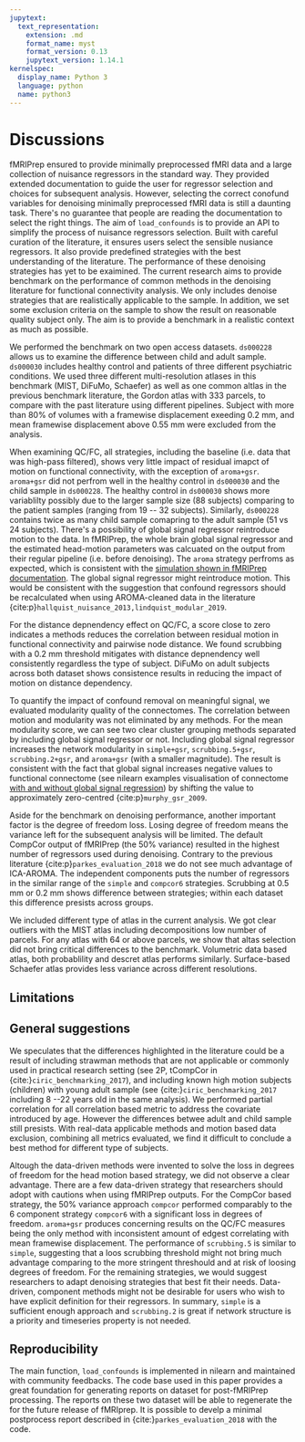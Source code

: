 ```yaml
---
jupytext:
  text_representation:
    extension: .md
    format_name: myst
    format_version: 0.13
    jupytext_version: 1.14.1
kernelspec:
  display_name: Python 3
  language: python
  name: python3
---
```


# Discussions

<!-- Take home message
- fMRIPrep does a good job 
- Quality control your data
- Choise of atlas doesn't impact the results much
- ICA-AROMA is not magical
 -->

fMRIPrep ensured to provide minimally preprocessed fMRI data and a large collection of nuisance regressors in the standard way.
They provided extended documentation to guide the user for regressor selection and choices for subsequent analysis.
However, selecting the correct conofund variables for denoising minimally preprocessed fMRI data is still a daunting task.
There's no guarantee that people are reading the documentation to select the right things. <!-- This sentence is too blunt and harsh -->
The aim of `load_confounds` is to provide an API to simplify the process of nuisance regressors selection.
Built with careful curation of the literature, it ensures users select the sensible nusiance regressors.
It also provide predefined strategies with the best understanding of the literature.
The performance of these denoising strategies has yet to be exaimined.
The current research aims to provide benchmark on the performance of common methods in the denoising literature for functional connectivity analysis.
We only includes denoise strategies that are realistically applicable to the sample.
In addition, we set some exclusion criteria on the sample to show the result on reasonable quality subject only.
The aim is to provide a benchmark in a realistic context as much as possible.

We performed the benchmark on two open access datasets.
`ds000228` allows us to examine the difference between child and adult sample.
`ds000030` includes healthy control and patients of three different psychiatric conditions.
We used three different multi-resolution atlases in this benchmark (MIST, DiFuMo, Schaefer)
as well as one common altlas in the previous benchmark literature,
the Gordon atlas with 333 parcels, to compare with the past literature using different pipelines.
Subject with more than 80% of volumes with a framewise displacement exeeding 0.2 mm, 
and mean framewise displacement above 0.55 mm were excluded from the analysis.

<!-- QC/FC -->
When examining QC/FC, all strategies, including the baseline (i.e. data that was high-pass filtered),
shows very little impact of residual imapct of motion on functional connectivity, with the exception of `aroma+gsr`.
`aroma+gsr` did not perfrom well in the healthy control in `ds000030` and the child sample in `ds000228`.
The healthy control in `ds000030` shows more variablilty possibly due to the larger sample size (88 subjects) comparing to the patient samples (ranging from 19 -- 32 subjects).
Similarly, `ds000228` contains twice as many child sample comapring to the adult sample (51 vs 24 subjects).
There's a possibility of global signal regressor reintroduce motion to the data.
In fMRIPrep, the whole brain global signal regressor and the estimated head-motion parameters was calcuated on the output from their regular pipeline (i.e. before denoising).
The `aroma` strategy perfroms as expected, which is consistent with the [simulation shown in fMRIPrep documentation](https://github.com/nipreps/fmriprep-notebooks/blob/9933a628dfb759dc73e61701c144d67898b92de0/05%20-%20Discussion%20AROMA%20confounds%20-%20issue-817%20%5BJ.%20Kent%5D.ipynb).
The global signal regressor might reintroduce motion. 
This would be consistent with the suggestion that confound regressors should be recalculated when using AROMA-cleaned data in the literature {cite:p}`hallquist_nuisance_2013,lindquist_modular_2019`.

<!-- Distance dependency -->
For the distance depnendency effect on QC/FC, a score close to zero indicates a methods reduces the correlation between residual motion in functional connectivity and pairwise node distance.
We found scrubbing with a 0.2 mm threshold mitigates with distance depnendency well consistently regardless the type of subject.
DiFuMo on adult subjects across both dataset shows consistence results in reducing the impact of motion on distance dependency.

<!-- network modularity -->
To quantify the impact of confound removal on meaningful signal, we evaluated modularity quality of the connectomes.
The correlation between motion and modularity was not eliminated by any methods.
For the mean modularity score, we can see two clear cluster grouping methods separated by including global signal regressor or not. 
Including global signal regressor increases the network modularity in `simple+gsr`, `scrubbing.5+gsr`, `scrubbing.2+gsr`, and `aroma+gsr` (with a smaller magnitude). 
The result is consistent with the fact that global signal increases negative values to functional connectome 
(see nilearn examples visualisation of connectome [with and without global signal regression](https://nilearn.github.io/stable/auto_examples/03_connectivity/plot_signal_extraction.html#the-impact-of-global-signal-removal))
by shifting the value to approximately zero-centred {cite:p}`murphy_gsr_2009`. 

<!-- dof loss -->
Aside for the benchmark on denoising performance, another important factor is the degree of freedom loss.
Losing degree of freedom means the variance left for the subsequent analysis will be limited.
The default CompCor output of fMRIPrep (the 50% variance) resulted in the highest number of regressors used during denoising. 
Contrary to the previous literature {cite:p}`parkes_evaluation_2018` we do not see much advantage of ICA-AROMA.
The independent components puts the number of regressors in the similar range of the `simple` and `compcor6` strategies.
Scrubbing at 0.5 mm or 0.2 mm shows difference between strategies; 
within each dataset this difference presists across groups.

<!-- other things to consider -->
We included different type of atlas in the current analysis.
We got clear outliers with the MIST atlas including decompositions low number of parcels. 
For any atlas with 64 or above parcels, we show that altas selection did not bring critical differences to the benchmark.
Volumetric data based atlas, both probablility and descret atlas performs similarly.
Surface-based Schaefer atlas provides less variance across different resolutions.

## Limitations

<!-- write some stuff about the clinical population -->

## General suggestions

We speculates that the differences highlighted in the literature could be a result of including strawman methods that are not applicable or commonly used in practical research setting (see 2P, tCompCor in {cite:}`ciric_benchmarking_2017`), and including known high motion subjects (children) with young adult sample (see {cite:}`ciric_benchmarking_2017` including 8 --22 years old in the same analysis). <!-- please help me with more diplomatic way of saying this -->
We performed partial correlation for all correlation based metric to address the covariate introduced by age.
However the differences betwee adult and child sample still presists. 
With real-data applicable methods and motion based data exclusion, combining all metrics evaluated, 
we find it difficult to conclude a best method for different type of subjects.

Altough the data-driven methods were invented to solve the loss in degrees of freedom for the head motion based strategy,
we did not observe a clear advantage. 
There are a few data-driven strategy that researchers should adopt with cautions when using fMRIPrep outputs.
For the CompCor based strategy, the 50% variance approach `compcor` performed comparably to the 6 component strategy `compcor6` with a significant loss in degrees of freedom. 
`aroma+gsr` produces concerning results on the QC/FC measures being the only method with inconsistent amount of edgest correlating with mean framewise displacement. 
The performance of `scrubbing.5` is similar to `simple`, suggesting that a loos scrubbing threshold might not bring much advantage comparing to the more stringent threshould and at risk of loosing degrees of freedom.
For the remaining strategies, we would suggest researchers to adapt denoising strategies that best fit their needs.
Data-driven, component methods might not be desirable for users who wish to have explicit definition for their regressors.
In summary, `simple` is a sufficient enough approach and `scrubbing.2` is great if network structure is a priority and timeseries property is not needed.

## Reproducibility

The main function, `load_confounds` is implemented in nilearn and maintained with community feedbacks.
The code base used in this paper provides a great foundation for generating reports on dataset for post-fMRIPrep processing.
The reports on these two dataset will be able to regenerate the for the future release of fMRIprep.
It is possible to develp a minimal postprocess report described in {cite:}`parkes_evaluation_2018` with the code.
